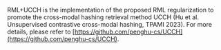 
RML+UCCH is the implementation of the proposed RML regularization to promote the cross-modal hashing retrieval method UCCH (Hu et al. Unsupervised contrastive cross-modal hashing, TPAMI 2023). For more details, please refer to [https://github.com/penghu-cs/UCCH](https://github.com/penghu-cs/UCCH).
